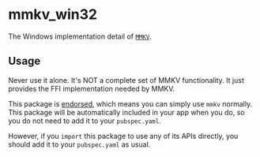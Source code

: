 # mmkv\_win32

The Windows implementation detail of [`MMKV`][1].

## Usage

Never use it alone. It's NOT a complete set of MMKV functionality. It just provides the FFI implementation needed by MMKV.

This package is [endorsed][2], which means you can simply use `mmkv`
normally. This package will be automatically included in your app when you do,
so you do not need to add it to your `pubspec.yaml`.

However, if you `import` this package to use any of its APIs directly, you
should add it to your `pubspec.yaml` as usual.

[1]: https://pub.dev/packages/mmkv
[2]: https://flutter.dev/docs/development/packages-and-plugins/developing-packages#endorsed-federated-plugin
